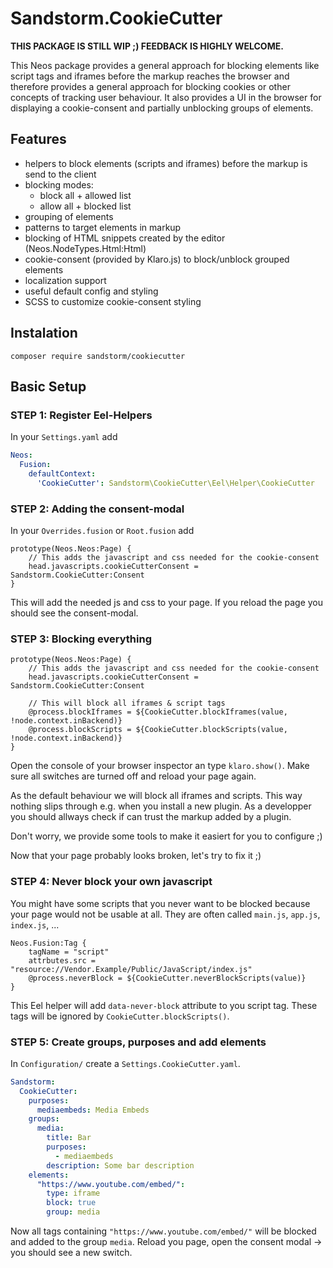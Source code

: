 # Sandstorm.CookieCutter

**THIS PACKAGE IS STILL WIP ;) FEEDBACK IS HIGHLY WELCOME.**

This Neos package provides a general approach for blocking elements like script tags and iframes before the markup reaches the browser and therefore provides a general approach for blocking cookies or other concepts of tracking user behaviour. It also provides a UI in the browser for displaying a cookie-consent and partially unblocking groups of elements.

## Features

* helpers to block elements (scripts and iframes) before the markup is send to the client
* blocking modes:
    * block all + allowed list
    * allow all + blocked list
* grouping of elements
* patterns to target elements in markup
* blocking of HTML snippets created by the editor (Neos.NodeTypes.Html:Html)
* cookie-consent (provided by Klaro.js) to block/unblock grouped elements 
* localization support
* useful default config and styling
* SCSS to customize cookie-consent styling

## Instalation

`composer require sandstorm/cookiecutter`

## Basic Setup

### STEP 1: Register Eel-Helpers

In your `Settings.yaml` add

```yaml
Neos:
  Fusion:
    defaultContext:
      'CookieCutter': Sandstorm\CookieCutter\Eel\Helper\CookieCutter
```

### STEP 2: Adding the consent-modal

In your `Overrides.fusion` or `Root.fusion` add

```neosfusion
prototype(Neos.Neos:Page) {
    // This adds the javascript and css needed for the cookie-consent
    head.javascripts.cookieCutterConsent = Sandstorm.CookieCutter:Consent
}
```

This will add the needed js and css to your page. If you reload the page you should see the consent-modal.

### STEP 3: Blocking everything

```neosfusion
prototype(Neos.Neos:Page) {
    // This adds the javascript and css needed for the cookie-consent
    head.javascripts.cookieCutterConsent = Sandstorm.CookieCutter:Consent
    
    // This will block all iframes & script tags
    @process.blockIframes = ${CookieCutter.blockIframes(value, !node.context.inBackend)}
    @process.blockScripts = ${CookieCutter.blockScripts(value, !node.context.inBackend)}
}
```

Open the console of your browser inspector an type `klaro.show()`. Make sure all switches are turned off and reload your page again.

As the default behaviour we will block all iframes and scripts. This way nothing slips through e.g. when you install a new plugin. As a developper you should allways check if can trust the markup added by a plugin. 

Don't worry, we provide some tools to make it easiert for you to configure ;)

Now that your page probably looks broken, let's try to fix it ;)

### STEP 4: Never block your own javascript

You might have some scripts that you never want to be blocked because your page would not be usable at all. They are often called `main.js`, `app.js`, `index.js`, ...

```neosfusion
Neos.Fusion:Tag {
    tagName = "script"
    attrbutes.src = "resource://Vendor.Example/Public/JavaScript/index.js"
    @process.neverBlock = ${CookieCutter.neverBlockScripts(value)}
}
```

This Eel helper will add `data-never-block` attribute to you script tag. These tags will be ignored by `CookieCutter.blockScripts()`.

### STEP 5: Create groups, purposes and add elements

In `Configuration/` create a `Settings.CookieCutter.yaml`.

```yaml
Sandstorm:
  CookieCutter:
    purposes:
      mediaembeds: Media Embeds
    groups:
      media:
        title: Bar
        purposes:
          - mediaembeds
        description: Some bar description
    elements:
      "https://www.youtube.com/embed/":
        type: iframe
        block: true
        group: media
```

Now all tags containing `"https://www.youtube.com/embed/"` will be blocked and added to the group `media`. Reload you page, open the consent modal -> you should see a new switch.
